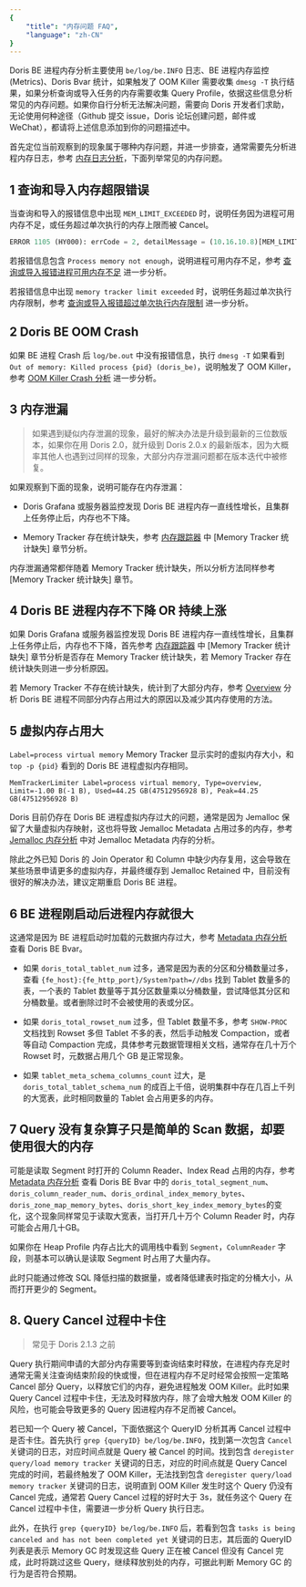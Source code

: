 ```yaml
---
{
    "title": "内存问题 FAQ",
    "language": "zh-CN"
}
---
```


<!--
Licensed to the Apache Software Foundation (ASF) under one
or more contributor license agreements.  See the NOTICE file
distributed with this work for additional information
regarding copyright ownership.  The ASF licenses this file
to you under the Apache License, Version 2.0 (the
"License"); you may not use this file except in compliance
with the License.  You may obtain a copy of the License at

  http://www.apache.org/licenses/LICENSE-2.0

Unless required by applicable law or agreed to in writing,
software distributed under the License is distributed on an
"AS IS" BASIS, WITHOUT WARRANTIES OR CONDITIONS OF ANY
KIND, either express or implied.  See the License for the
specific language governing permissions and limitations
under the License.
-->

Doris BE 进程内存分析主要使用 `be/log/be.INFO` 日志、BE 进程内存监控(Metrics)、Doris Bvar 统计，如果触发了 OOM Killer 需要收集 `dmesg -T` 执行结果，如果分析查询或导入任务的内存需要收集 Query Profile，依据这些信息分析常见的内存问题。如果你自行分析无法解决问题，需要向 Doris 开发者们求助，无论使用何种途径（Github 提交 issue，Doris 论坛创建问题，邮件或 WeChat），都请将上述信息添加到你的问题描述中。

首先定位当前观察到的现象属于哪种内存问题，并进一步排查，通常需要先分析进程内存日志，参考 [内存日志分析](./memory-analysis/memory-log-analysis.md)，下面列举常见的内存问题。

## 1 查询和导入内存超限错误

当查询和导入的报错信息中出现 `MEM_LIMIT_EXCEEDED` 时，说明任务因为进程可用内存不足，或任务超过单次执行的内存上限而被 Cancel。

```sql
ERROR 1105 (HY000): errCode = 2, detailMessage = (10.16.10.8)[MEM_LIMIT_EXCEEDED] xxxx .
```

若报错信息包含 `Process memory not enough`，说明进程可用内存不足，参考 [查询或导入报错进程可用内存不足](./memory-analysis/query-cancelled-after-process-memory-exceeded.md) 进一步分析。

若报错信息中出现 `memory tracker limit exceeded` 时，说明任务超过单次执行内存限制，参考 [查询或导入报错超过单次执行内存限制](./memory-analysis/query-cancelled-after-query-memory-exceeded.md) 进一步分析。

## 2 Doris BE OOM Crash

如果 BE 进程 Crash 后 `log/be.out` 中没有报错信息，执行 `dmesg -T` 如果看到 `Out of memory: Killed process {pid} (doris_be)`，说明触发了 OOM Killer，参考 [OOM Killer Crash 分析](./memory-analysis/oom-crash-analysis.md) 进一步分析。

## 3 内存泄漏

> 如果遇到疑似内存泄漏的现象，最好的解决办法是升级到最新的三位数版本，如果你在用 Doris 2.0，就升级到 Doris 2.0.x 的最新版本，因为大概率其他人也遇到过同样的现象，大部分内存泄漏问题都在版本迭代中被修复。

如果观察到下面的现象，说明可能存在内存泄漏：

- Doris Grafana 或服务器监控发现 Doris BE 进程内存一直线性增长，且集群上任务停止后，内存也不下降。

- Memory Tracker 存在统计缺失，参考 [内存跟踪器](./memory-feature/memory-tracker.md) 中 [Memory Tracker 统计缺失] 章节分析。

内存泄漏通常都伴随着 Memory Tracker 统计缺失，所以分析方法同样参考 [Memory Tracker 统计缺失] 章节。

## 4 Doris BE 进程内存不下降 OR 持续上涨

如果 Doris Grafana 或服务器监控发现 Doris BE 进程内存一直线性增长，且集群上任务停止后，内存也不下降，首先参考 [内存跟踪器](./memory-feature/memory-tracker.md) 中 [Memory Tracker 统计缺失] 章节分析是否存在 Memory Tracker 统计缺失，若 Memory Tracker 存在统计缺失则进一步分析原因。

若 Memory Tracker 不存在统计缺失，统计到了大部分内存，参考 [Overview](./overview.md) 分析 Doris BE 进程不同部分内存占用过大的原因以及减少其内存使用的方法。

## 5 虚拟内存占用大

`Label=process virtual memory` Memory Tracker 显示实时的虚拟内存大小，和 `top -p {pid}` 看到的 Doris BE 进程虚拟内存相同。

```
MemTrackerLimiter Label=process virtual memory, Type=overview, Limit=-1.00 B(-1 B), Used=44.25 GB(47512956928 B), Peak=44.25 GB(47512956928 B)
```

Doris 目前仍存在 Doris BE 进程虚拟内存过大的问题，通常是因为 Jemalloc 保留了大量虚拟内存映射，这也将导致 Jemalloc Metadata 占用过多的内存，参考 [Jemalloc 内存分析](./memory-analysis/jemalloc-memory-analysis.md) 中对 Jemalloc Metadata 内存的分析。

除此之外已知 Doris 的 Join Operator 和 Column 中缺少内存复用，这会导致在某些场景申请更多的虚拟内存，并最终缓存到 Jemalloc Retained 中，目前没有很好的解决办法，建议定期重启 Doris BE 进程。

## 6 BE 进程刚启动后进程内存就很大

这通常是因为 BE 进程启动时加载的元数据内存过大，参考 [Metadata 内存分析](./memory-analysis/metadata-memory-analysis.md) 查看 Doris BE Bvar。

- 如果 `doris_total_tablet_num` 过多，通常是因为表的分区和分桶数量过多，查看 `{fe_host}:{fe_http_port}/System?path=//dbs` 找到 Tablet 数量多的表，一个表的 Tablet 数量等于其分区数量乘以分桶数量，尝试降低其分区和分桶数量。或者删除过时不会被使用的表或分区。

- 如果 `doris_total_rowset_num` 过多，但 Tablet 数量不多，参考 `SHOW-PROC` 文档找到 Rowset 多但 Tablet 不多的表，然后手动触发 Compaction，或者等自动 Compaction 完成，具体参考元数据管理相关文档，通常存在几十万个 Rowset 时，元数据占用几个 GB 是正常现象。

- 如果 `tablet_meta_schema_columns_count` 过大，是 `doris_total_tablet_schema_num` 的成百上千倍，说明集群中存在几百上千列的大宽表，此时相同数量的 Tablet 会占用更多的内存。

## 7 Query 没有复杂算子只是简单的 Scan 数据，却要使用很大的内存

可能是读取 Segment 时打开的 Column Reader、Index Read 占用的内存，参考 [Metadata 内存分析](./memory-analysis/metadata-memory-analysis.md) 查看 Doris BE Bvar 中的 `doris_total_segment_num`、`doris_column_reader_num`、`doris_ordinal_index_memory_bytes`、`doris_zone_map_memory_bytes`、`doris_short_key_index_memory_bytes`的变化，这个现象同样常见于读取大宽表，当打开几十万个 Column Reader 时，内存可能会占用几十GB。

如果你在 Heap Profile 内存占比大的调用栈中看到 `Segment`，`ColumnReader` 字段，则基本可以确认是读取 Segment 时占用了大量内存。

此时只能通过修改 SQL 降低扫描的数据量，或者降低建表时指定的分桶大小，从而打开更少的 Segment。

## 8. Query Cancel 过程中卡住

> 常见于 Doris 2.1.3 之前

Query 执行期间申请的大部分内存需要等到查询结束时释放，在进程内存充足时通常无需关注查询结束阶段的快或慢，但在进程内存不足时经常会按照一定策略 Cancel 部分 Query，以释放它们的内存，避免进程触发 OOM Killer。此时如果 Query Cancel 过程中卡住，无法及时释放内存，除了会增大触发 OOM Killer 的风险，也可能会导致更多的 Query 因进程内存不足而被 Cancel。

若已知一个 Query 被 Cancel，下面依据这个 QueryID 分析其再 Cancel 过程中是否卡住。首先执行 `grep {queryID} be/log/be.INFO`，找到第一次包含 `Cancel` 关键词的日志，对应时间点就是 Query 被 Cancel 的时间。找到包含 `deregister query/load memory tracker` 关键词的日志，对应的时间点就是 Query Cancel 完成的时间，若最终触发了 OOM Killer，无法找到包含 `deregister query/load memory tracker` 关键词的日志，说明直到 OOM Killer 发生时这个 Query 仍没有 Cancel 完成，通常若 Query Cancel 过程的好时大于 3s，就任务这个 Query 在 Cancel 过程中卡住，需要进一步分析 Query 执行日志。

此外，在执行 `grep {queryID} be/log/be.INFO` 后，若看到包含 `tasks is being canceled and has not been completed yet` 关键词的日志，其后面的 QueryID 列表是表示 Memory GC 时发现这些 Query 正在被 Cancel 但没有 Cancel 完成，此时将跳过这些 Query，继续释放别处的内存，可据此判断 Memory GC 的行为是否符合预期。

